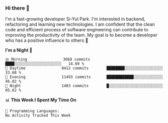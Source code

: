 ### Hi there 👋


I'm a fast-growing developer Si-Yul Park. I'm interested in backend, refactoring and learning new technologies. I am confident that the clean code and efficient process of software engineering can contribute to improving the productivity of the team. My goal is to become a developer who has a positive influence to others 🔭

<!--START_SECTION:waka-->
**I'm a Night 🦉** 

```text
🌞 Morning                3668 commits        ████░░░░░░░░░░░░░░░░░░░░░   14.69 % 
🌆 Daytime                8412 commits        ████████░░░░░░░░░░░░░░░░░   33.68 % 
🌃 Evening                11493 commits       ████████████░░░░░░░░░░░░░   46.02 % 
🌙 Night                  1403 commits        █░░░░░░░░░░░░░░░░░░░░░░░░   05.62 % 
```


📊 **This Week I Spent My Time On** 

```text
💬 Programming Languages: 
No Activity Tracked This Week
```


<!--END_SECTION:waka-->
